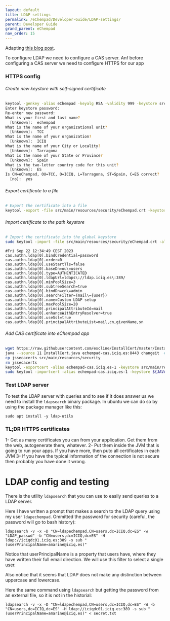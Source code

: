 ```yaml
---
layout: default
title: LDAP settings
permalink: /eChempad/Developer-Guide/LDAP-settings/
parent: Developer Guide
grand_parent: eChempad
nav_order: 15
---
```


Adapting [this blog post](https://fawnoos.com/2021/02/13/cas63-bootiful-cas-client/).

To configure LDAP we need to configure a CAS server. Anf before configuring a CAS server we need to configure HTTPS for our app

### HTTPS config
###### Create new keystore with self-signed certificate
```bash
keytool -genkey -alias eChempad -keyalg RSA -validity 999 -keystore src/main/resources/security/keystore -ext san=dns:echempad.iciq.es
Enter keystore password:  
Re-enter new password: 
What is your first and last name?
  [Unknown]:  echempad
What is the name of your organizational unit?
  [Unknown]:  TCC     
What is the name of your organization?
  [Unknown]:  ICIQ
What is the name of your City or Locality?
  [Unknown]:  Tarragona
What is the name of your State or Province?
  [Unknown]:  Spain
What is the two-letter country code for this unit?
  [Unknown]:  ES
Is CN=eChempad, OU=TCC, O=ICIQ, L=Tarragona, ST=Spain, C=ES correct?
  [no]:  yes
```

###### Export certificate to a file 
```bash
# Export the certificate into a file
keytool -export -file src/main/resources/security/eChempad.crt -keystore src/main/resources/security/keystore -alias eChempad
```

###### Import certificate to the path keystore
```bash
# Import the certificate into the global keystore
sudo keytool -import -file src/main/resources/security/eChempad.crt -alias eChempad -keystore $JAVA_HOME/lib/security/cacerts
```

```
#Fri Sep 22 12:34:49 CEST 2023
cas.authn.ldap[0].bindCredential=password
cas.authn.ldap[0].order=0
cas.authn.ldap[0].useStartTls=false
cas.authn.ldap[0].baseDn=ou\=users
cas.authn.ldap[0].type=AUTHENTICATED
cas.authn.ldap[0].ldapUrl=ldaps\://ldap.iciq.es\:389/
cas.authn.ldap[0].minPoolSize=3
cas.authn.ldap[0].subtreeSearch=true
cas.authn.ldap[0].bindDn=cn\=admin
cas.authn.ldap[0].searchFilter=(mail\={user})
cas.authn.ldap[0].name=Custom LDAP setup
cas.authn.ldap[0].maxPoolSize=20
cas.authn.ldap[0].principalAttributeId=mail
cas.authn.ldap[0].enhanceWithEntryResolver=true
cas.authn.ldap[0].useSsl=true
cas.authn.ldap[0].principalAttributeList=mail,cn,givenName,sn
```

###### Add CAS certificate into eChempad app
```bash
wget https://raw.githubusercontent.com/escline/InstallCert/master/InstallCert.java
java --source 11 InstallCert.java echempad-cas.iciq.es:8443 changeit  # Press enter
cp jssecacerts src/main/resources/security
rm jssecacerts
keytool -exportcert -alias echempad-cas.iciq.es-1 -keystore src/main/resources/security/jssecacerts -storepass changeit -file src/main/resources/security/echempad-cas.iciq.es.crt
sudo keytool -importcert -alias echempad-cas.iciq.es-1 -keystore ${JAVA_HOME}/lib/security/cacerts -storepass changeit -file src/main/resources/security/echempad-cas.iciq.es.crt  ## type yes and press enter
```

### Test LDAP server
To test the LDAP server with queries and to see if it does answer us we need to install the `ldapsearch` binary package. In ubuntu we can do so by using the package manager like this:
```shell
sudo apt install -y ldap-utils
```

### TL;DR HTTPS certificates
1- Get as many certificates you can from your application. Get them from the web, autogenerate them, whatever. 
2- Put them inside the JVM that is going to run your apps. If you have more, then puto all certificates in each JVM
3- If you have the typical information of the connection is not secure then probably you have done it wrong. 


# LDAP config and testing
There is the utility `ldapsearch` that you can use to easily send queries to a LDAP server. 

Here I have written a prompt that makes a search to the LDAP query using my user `ldapechempad`. Ommitted the password for security (careful, the password will go to bash history):

```shell
ldapsearch -v -x -D "CN=ldapechempad,CN=users,dc=ICIQ,dc=ES" -w "LDAP_passwd" -b "CN=users,dc=ICIQ,dc=ES" -H ldap://iciqdc01.iciq.es:389 -s sub "(userPrincipalName=amarine@iciq.es)"
```

Notice that userPrincipalName is a property that users have, where they have written their full email direction. We will use this filter to select a single user.

Also notice that it seems that LDAP does not make any distinction between uppercase and lowercase. 

Here the same command using `ldapsearch` but getting the password from an external file, so it is not in the historial:
```shell
ldapsearch -v -x -D "CN=ldapechempad,CN=users,dc=ICIQ,dc=ES" -W -b "CN=users,dc=ICIQ,dc=ES" -H ldap://iciqdc01.iciq.es:389 -s sub "(userPrincipalName=amarine@iciq.es)" < secret.txt
```
